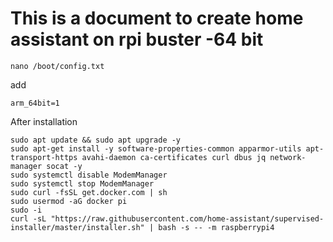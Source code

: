 # This is a document to create home assistant on rpi buster -64 bit
```
nano /boot/config.txt
```
add
```
arm_64bit=1
```

After installation 

```
sudo apt update && sudo apt upgrade -y
sudo apt-get install -y software-properties-common apparmor-utils apt-transport-https avahi-daemon ca-certificates curl dbus jq network-manager socat -y
sudo systemctl disable ModemManager
sudo systemctl stop ModemManager
sudo curl -fsSL get.docker.com | sh
sudo usermod -aG docker pi
sudo -i
curl -sL "https://raw.githubusercontent.com/home-assistant/supervised-installer/master/installer.sh" | bash -s -- -m raspberrypi4
```
